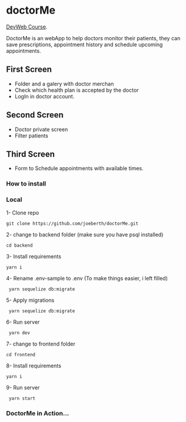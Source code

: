 # doctorMe
[DevWeb Course](https://github.com/matheusgr/devweb).

DoctorMe is an webApp to help doctors monitor their patients, they can save prescriptions, appointment history and schedule upcoming appointments.

## First Screen

- Folder and a galery with doctor merchan
- Check which health plan is accepted by the doctor
- LogIn in doctor account.

## Second Screen

- Doctor private screen
- Filter patients

## Third Screen

- Form to Schedule appointments with available times.

### How to install

### Local

1- Clone repo
```
git clone https://github.com/joeberth/doctorMe.git
```

2- change to backend folder (make sure you have psql installed)

```
cd backend

```
3- Install requirements

```
yarn i
```

4- Rename .env-sample to .env (To make things easier, i left filled)
```
 yarn sequelize db:migrate
```
5- Apply migrations 
```
 yarn sequelize db:migrate
```

6- Run server

```
 yarn dev
```

7- change to frontend folder

```
cd frontend

```
8- Install requirements

```
yarn i
```

9- Run server

```
 yarn start
```


### DoctorMe in Action...

